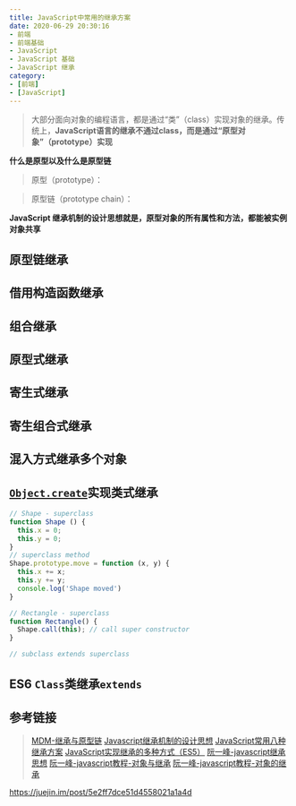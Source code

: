 ```yaml
---
title: JavaScript中常用的继承方案
date: 2020-06-29 20:30:16
- 前端
- 前端基础
- JavaScript
- JavaScript 基础
- JavaScript 继承
category:
- [前端]
- [JavaScript]
---
```


> 大部分面向对象的编程语言，都是通过“类”（class）实现对象的继承。传统上，**JavaScript语言的继承不通过class，而是通过“原型对象”（prototype）实现**

**什么是原型以及什么是原型链**

> 原型（prototype）：

> 原型链（prototype chain）：

**JavaScript 继承机制的设计思想就是，原型对象的所有属性和方法，都能被实例对象共享**

## 原型链继承

## 借用构造函数继承

## 组合继承

## 原型式继承

## 寄生式继承

## 寄生组合式继承

## 混入方式继承多个对象

## [`Object.create`](https://developer.mozilla.org/zh-CN/docs/Web/JavaScript/Reference/Global_Objects/Object/create)实现类式继承

```javascript
// Shape - superclass
function Shape () {
  this.x = 0;
  this.y = 0;
}
// superclass method
Shape.prototype.move = function (x, y) {
  this.x += x;
  this.y += y;
  console.log('Shape moved')
}

// Rectangle - superclass
function Rectangle() {
  Shape.call(this); // call super constructor
}

// subclass extends superclass

```

## ES6 `Class`类继承`extends`

## 参考链接

> [MDM-继承与原型链](https://developer.mozilla.org/zh-CN/docs/Web/JavaScript/Inheritance_and_the_prototype_chain)
> [Javascript继承机制的设计思想](http://www.ruanyifeng.com/blog/2011/06/designing_ideas_of_inheritance_mechanism_in_javascript.html)
> [JavaScript常用八种继承方案](https://juejin.im/post/5bcb2e295188255c55472db0)
> [JavaScript实现继承的多种方式（ES5）](https://juejin.im/post/5b188852e51d4506df277095)
> [阮一峰-javascript继承思想](Javascript继承机制的设计思想)
> [阮一峰-javascript教程-对象与继承](https://javascript.ruanyifeng.com/oop/prototype.html)
> [阮一峰-javascript教程-对象的继承](https://wangdoc.com/javascript/oop/prototype.html)

https://juejin.im/post/5e2ff7dce51d4558021a1a4d
